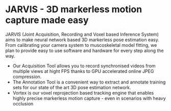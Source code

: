 # JARVIS - 3D markerless motion capture made easy
JARVIS (Joint Acquisition, Recording and Voxel based Inference System) aims to make neural network based 3D markerless pose estimation easy. From calibrating your 
camera system to muscoskeletal model fitting, we plan to provide easy to use software and hardware for every step along the way. 
 - Our Acquisition Tool allows you to record synchronised videos from multiple views at hight FPS thanks to GPU accelerated online JPEG compression. 
 - The Annotation Tool is a convenient way to extract and annotate training sets for our state of the art 3D pose estimation network. 
 - Vortex is our voxel reprojection based tracking engine that enables highly precise markerless motion capture - even in scenarios with heavy occlusion
